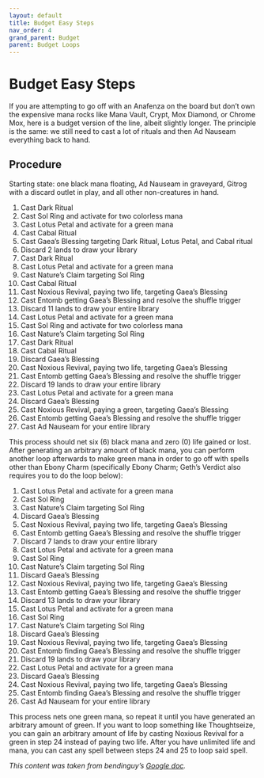 ```yaml
---
layout: default
title: Budget Easy Steps
nav_order: 4
grand_parent: Budget
parent: Budget Loops
---
```


# Budget Easy Steps

If you are attempting to go off with an Anafenza on the board but don’t own the expensive mana rocks like Mana Vault, Crypt, Mox Diamond, or Chrome Mox, here is a budget version of the line, albeit slightly longer. The principle is the same: we still need to cast a lot of rituals and then Ad Nauseam everything back to hand.

## Procedure

Starting state: one black mana floating, Ad Nauseam in graveyard, Gitrog with a discard outlet in play, and all other non-creatures in hand.
1. Cast Dark Ritual
1. Cast Sol Ring and activate for two colorless mana
1. Cast Lotus Petal and activate for a green mana
1. Cast Cabal Ritual
1. Cast Gaea’s Blessing targeting Dark Ritual, Lotus Petal, and Cabal ritual
1. Discard 2 lands to draw your library
1. Cast Dark Ritual
1. Cast Lotus Petal and activate for a green mana
1. Cast Nature’s Claim targeting Sol Ring
1. Cast Cabal Ritual
1. Cast Noxious Revival, paying two life, targeting Gaea’s Blessing
1. Cast Entomb getting Gaea’s Blessing and resolve the shuffle trigger
1. Discard 11 lands to draw your entire library
1. Cast Lotus Petal and activate for a green mana
1. Cast Sol Ring and activate for two colorless mana
1. Cast Nature’s Claim targeting Sol Ring
1. Cast Dark Ritual
1. Cast Cabal Ritual
1. Discard Gaea’s Blessing
1. Cast Noxious Revival, paying two life, targeting Gaea’s Blessing
1. Cast Entomb getting Gaea’s Blessing and resolve the shuffle trigger
1. Discard 19 lands to draw your entire library
1. Cast Lotus Petal and activate for a green mana
1. Discard Gaea’s Blessing
1. Cast Noxious Revival, paying a green, targeting Gaea’s Blessing
1. Cast Entomb getting Gaea’s Blessing and resolve the shuffle trigger
1. Cast Ad Nauseam for your entire library

This process should net six (6) black mana and zero (0) life gained or lost. After generating an arbitrary amount of black mana, you can perform another loop afterwards to make green mana in order to go off with spells other than Ebony Charm (specifically Ebony Charm; Geth’s Verdict also requires you to do the loop below):
1. Cast Lotus Petal and activate for a green mana
1. Cast Sol Ring
1. Cast Nature’s Claim targeting Sol Ring
1. Discard Gaea’s Blessing
1. Cast Noxious Revival, paying two life, targeting Gaea’s Blessing
1. Cast Entomb getting Gaea’s Blessing and resolve the shuffle trigger
1. Discard 7 lands to draw your entire library
1. Cast Lotus Petal and activate for a green mana
1. Cast Sol Ring
1. Cast Nature’s Claim targeting Sol Ring
1. Discard Gaea’s Blessing
1. Cast Noxious Revival, paying two life, targeting Gaea’s Blessing
1. Cast Entomb getting Gaea’s Blessing and resolve the shuffle trigger
1. Discard 13 lands to draw your library
1. Cast Lotus Petal and activate for a green mana
1. Cast Sol Ring
1. Cast Nature’s Claim targeting Sol Ring
1. Discard Gaea’s Blessing
1. Cast Noxious Revival, paying two life, targeting Gaea’s Blessing
1. Cast Entomb finding Gaea’s Blessing and resolve the shuffle trigger
1. Discard 19 lands to draw your library
1. Cast Lotus Petal and activate for a green mana
1. Discard Gaea’s Blessing
1. Cast Noxious Revival, paying two life, targeting Gaea’s Blessing
1. Cast Entomb finding Gaea’s Blessing and resolve the shuffle trigger
1. Cast Ad Nauseam for your entire library

This process nets one green mana, so repeat it until you have generated an arbitrary amount of green. If you want to loop something like Thoughtseize, you can gain an arbitrary amount of life by casting Noxious Revival for a green in step 24 instead of paying two life. After you have unlimited life and mana, you can cast any spell between steps 24 and 25 to loop said spell.

*This content was taken from bendinguy’s [Google doc](https://docs.google.com/document/d/1Rf1T5pZsL42jv0dF85JVSo4AUD5W_AOfW03NXNOzyAU/edit#heading=h.naa0o7uduew3).*